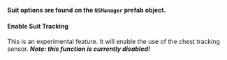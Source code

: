 **Suit options are found on the `NSManager` prefab object.**

#### Enable Suit Tracking
This is an experimental feature. It will enable the use of the chest tracking sensor. 
***Note: this function is currently disabled!***